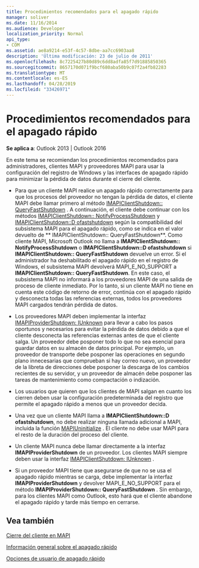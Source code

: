 ```yaml
---
title: Procedimientos recomendados para el apagado rápido
manager: soliver
ms.date: 11/16/2014
ms.audience: Developer
localization_priority: Normal
api_type:
- COM
ms.assetid: ae8a9214-e53f-4c57-8dbe-aa7cc6903aa8
description: 'Última modificación: 23 de julio de 2011'
ms.openlocfilehash: 8c7225427b80d89c6dd8adfa85f7d91885850365
ms.sourcegitcommit: 8657170d071f9bcf680aba50b9c07f2a4fb82283
ms.translationtype: MT
ms.contentlocale: es-ES
ms.lasthandoff: 04/28/2019
ms.locfileid: "33426971"
---
```

# <a name="best-practices-for-fast-shutdown"></a>Procedimientos recomendados para el apagado rápido

  
  
**Se aplica a**: Outlook 2013 | Outlook 2016 
  
En este tema se recomiendan los procedimientos recomendados para administradores, clientes MAPI y proveedores MAPI para usar la configuración del registro de Windows y las interfaces de apagado rápido para minimizar la pérdida de datos durante el cierre del cliente.
  
- Para que un cliente MAPI realice un apagado rápido correctamente para que los procesos del proveedor no tengan la pérdida de datos, el cliente MAPI debe llamar primero al método [IMAPIClientShutdown:: QueryFastShutdown](imapiclientshutdown-queryfastshutdown.md) . A continuación, el cliente debe continuar con los métodos [IMAPIClientShutdown:: NotifyProcessShutdown](imapiclientshutdown-notifyprocessshutdown.md) y [IMAPIClientShutdown::D ofastshutdown](imapiclientshutdown-dofastshutdown.md) según la compatibilidad del subsistema MAPI para el apagado rápido, como se indica en el valor devuelto de ** IMAPIClientShutdown:: QueryFastShutdown**. Como cliente MAPI, Microsoft Outlook no llama a **IMAPIClientShutdown:: NotifyProcessShutdown** o **IMAPIClientShutdown::D ofastshutdown** si **IMAPIClientShutdown:: QueryFastShutdown** devuelve un error. Si el administrador ha deshabilitado el apagado rápido en el registro de Windows, el subsistema MAPI devolverá MAPI_E_NO_SUPPORT a **IMAPIClientShutdown:: QueryFastShutdown**. En este caso, el subsistema MAPI no informará a los proveedores MAPI de una salida de proceso de cliente inmediato. Por lo tanto, si un cliente MAPI no tiene en cuenta este código de retorno de error, continúa con el apagado rápido y desconecta todas las referencias externas, todos los proveedores MAPI cargados tendrán pérdida de datos. 
    
- Los proveedores MAPI deben implementar la interfaz [IMAPIProviderShutdown: IUnknown](imapiprovidershutdowniunknown.md) para llevar a cabo los pasos oportunos y necesarios para evitar la pérdida de datos debido a que el cliente desconecta las referencias externas antes de que el cliente salga. Un proveedor debe posponer todo lo que no sea esencial para guardar datos en su almacén de datos principal. Por ejemplo, un proveedor de transporte debe posponer las operaciones en segundo plano innecesarias que comprueban si hay correo nuevo, un proveedor de la libreta de direcciones debe posponer la descarga de los cambios recientes de su servidor, y un proveedor de almacén debe posponer las tareas de mantenimiento como compactación o indización. 
    
- Los usuarios que quieren que los clientes de MAPI salgan en cuanto los cierren deben usar la configuración predeterminada del registro que permite el apagado rápido a menos que un proveedor decida.
    
- Una vez que un cliente MAPI llama a **IMAPIClientShutdown::D ofastshutdown**, no debe realizar ninguna llamada adicional a MAPI, incluida la función [MAPIUninitialize](mapiuninitialize.md) . El cliente no debe usar MAPI para el resto de la duración del proceso del cliente. 
    
- Un cliente MAPI nunca debe llamar directamente a la interfaz **IMAPIProviderShutdown** de un proveedor. Los clientes MAPI siempre deben usar la interfaz [IMAPIClientShutdown: IUnknown](imapiclientshutdowniunknown.md) . 
    
- Si un proveedor MAPI tiene que asegurarse de que no se usa el apagado rápido mientras se carga, debe implementar la interfaz **IMAPIProviderShutdown** y devolver MAPI_E_NO_SUPPORT para el método **IMAPIProviderShutdown:: QueryFastShutdown** . Sin embargo, para los clientes MAPI como Outlook, esto hará que el cliente abandone el apagado rápido y tarde más tiempo en cerrarse. 
    
## <a name="see-also"></a>Vea también



[Cierre del cliente en MAPI](client-shutdown-in-mapi.md)
  
[Información general sobre el apagado rápido](fast-shutdown-overview.md)
  
[Opciones de usuario de apagado rápido](fast-shutdown-user-options.md)


